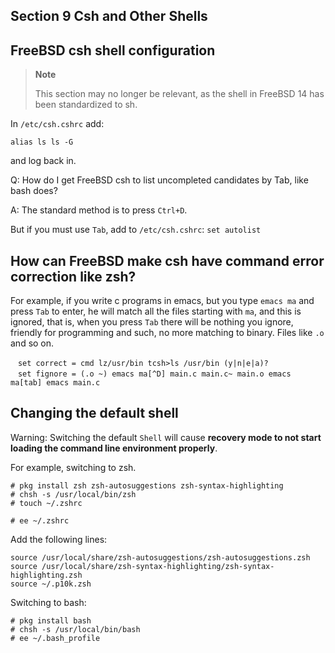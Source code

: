 ## Section 9 Csh and Other Shells

## FreeBSD csh shell configuration

>**Note**
>
>This section may no longer be relevant, as the shell in FreeBSD 14 has been standardized to sh.

In `/etc/csh.cshrc` add:

`alias ls ls -G`

and log back in.

Q: How do I get FreeBSD csh to list uncompleted candidates by Tab, like bash does?

A: The standard method is to press `Ctrl+D`.

But if you must use `Tab`, add to `/etc/csh.cshrc`: `set autolist`

## How can FreeBSD make csh have command error correction like zsh?

For example, if you write c programs in emacs, but you type `emacs ma` and press `Tab` to enter, he will match all the files starting with `ma`, and this is ignored, that is, when you press `Tab` there will be nothing you ignore, friendly for programming and such, no more matching to binary. Files like `.o` and so on.

```
　set correct = cmd lz/usr/bin tcsh>ls /usr/bin (y|n|e|a)?
　set fignore = (.o ~) emacs ma[^D] main.c main.c~ main.o emacs ma[tab] emacs main.c
```

## Changing the default shell

Warning: Switching the default `Shell` will cause **recovery mode to not start loading the command line environment properly**.

For example, switching to zsh.

```
# pkg install zsh zsh-autosuggestions zsh-syntax-highlighting
# chsh -s /usr/local/bin/zsh
# touch ~/.zshrc
```
```
# ee ~/.zshrc 
```

Add the following lines:

```
source /usr/local/share/zsh-autosuggestions/zsh-autosuggestions.zsh
source /usr/local/share/zsh-syntax-highlighting/zsh-syntax-highlighting.zsh
source ~/.p10k.zsh
```

Switching to bash:

```
# pkg install bash
# chsh -s /usr/local/bin/bash
# ee ~/.bash_profile
```

